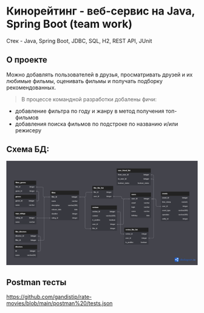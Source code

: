 # Кинорейтинг - веб-сервис на Java, Spring Boot (team work)
Стек - Java, Spring Boot, JDBC, SQL, H2, REST API, JUnit

## О проекте
Можно добавлять пользователей в друзья, просматривать друзей и их любимые фильмы, оценивать фильмы и получать подборку рекомендованных.

> В процессе командной разработки добалены фичи:
* добавление фильтра по году и жанру в метод получения топ-фильмов
* добавления поиска фильмов по подстроке по названию и/или режисеру

## Схема БД:
![plot](./ER-model.png)

## Postman тесты
https://github.com/gandistip/rate-movies/blob/main/postman%20/tests.json



